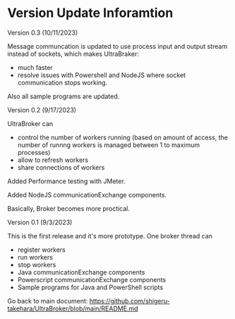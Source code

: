 # Version Update Inforamtion

Version 0.3 (10/11/2023)

Message communcation is updated to use process input and output stream instead of sockets, which makes UltraBraker:
- much faster
- resolve issues with Powershell and NodeJS where socket communication stops working.

Also all sample programs are updated.

Version 0.2 (9/17/2023)

UltraBroker can
- control the number of workers running (based on amount of access, the number of runnng workers is managed between 1 to maximum processes)
- allow to refresh workers
- share connections of workers
  
Added Performance testing with JMeter.

Added NodeJS communicationExchange components.

Basically, Broker becomes more proctical.

Version 0.1 (9/3/2023)

This is the first release and it's more prototype. One broker thread can 
- register workers
- run workers
- stop workers
- Java communicationExchange components
- Powerscript communicationExchange components
- Sample programs for Java and PowerShell scripts
  
Go back to main document: https://github.com/shigeru-takehara/UltraBroker/blob/main/README.md
